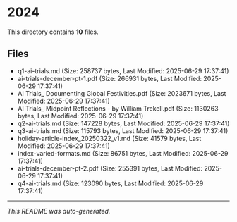 # 2024

This directory contains **10** files.

## Files

- q1-ai-trials.md (Size: 258737 bytes, Last Modified: 2025-06-29 17:37:41)
- ai-trials-december-pt-1.pdf (Size: 266931 bytes, Last Modified: 2025-06-29 17:37:41)
- AI Trials_ Documenting Global Festivities.pdf (Size: 2023671 bytes, Last Modified: 2025-06-29 17:37:41)
- AI Trials_ Midpoint Reflections - by William Trekell.pdf (Size: 1130263 bytes, Last Modified: 2025-06-29 17:37:41)
- q2-ai-trials.md (Size: 147228 bytes, Last Modified: 2025-06-29 17:37:41)
- q3-ai-trials.md (Size: 115793 bytes, Last Modified: 2025-06-29 17:37:41)
- holiday-article-index_20250322_v1.md (Size: 41579 bytes, Last Modified: 2025-06-29 17:37:41)
- index-varied-formats.md (Size: 86751 bytes, Last Modified: 2025-06-29 17:37:41)
- ai-trials-december-pt-2.pdf (Size: 255391 bytes, Last Modified: 2025-06-29 17:37:41)
- q4-ai-trials.md (Size: 123090 bytes, Last Modified: 2025-06-29 17:37:41)

---
*This README was auto-generated.*

